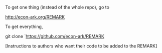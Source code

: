 
To get one thing (instead of the whole repo), go to 

http://econ-ark.org/REMARK

To get everything, 

git clone `https://github.com/econ-ark/REMARK


[Instructions to authors who want their code to be added to the REMARK]


